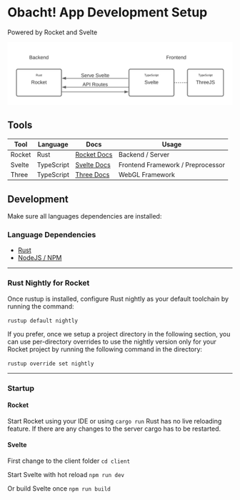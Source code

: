 # Obacht! App Development Setup
Powered by Rocket and Svelte

![Setup Diagram](https://github.com/obacht-tech/app_development/blob/master/doc/setup-diagram.png)

## Tools

|Tool|Language|Docs|Usage|
|---|---|---|---|
|Rocket|Rust|[Rocket Docs](https://rocket.rs/v0.4/guide/)|Backend / Server
|Svelte|TypeScript|[Svelte Docs](https://svelte.dev/docs)|Frontend Framework / Preprocessor
|Three|TypeScript|[Three Docs](https://threejs.org/docs/index.html#manual/en/introduction/Creating-a-scene)|WebGL Framework

## Development

Make sure all languages dependencies are installed:

### Language Dependencies

- [Rust](https://rustup.rs/)
- [NodeJS / NPM](https://nodejs.org/en/)

---

### Rust Nightly for Rocket

Once rustup is installed, configure Rust nightly as your default toolchain by running the command:

`rustup default nightly`

If you prefer, once we setup a project directory in the following section, you can use per-directory overrides to use the nightly version only for your Rocket project by running the following command in the directory:

`rustup override set nightly`

---

### Startup

#### Rocket

Start Rocket using your IDE or using `cargo run`
Rust has no live reloading feature. If there are any changes to the server cargo has to be restarted.

#### Svelte

First change to the client folder
`cd client`

Start Svelte with hot reload `npm run dev`

Or build Svelte once `npm run build`
